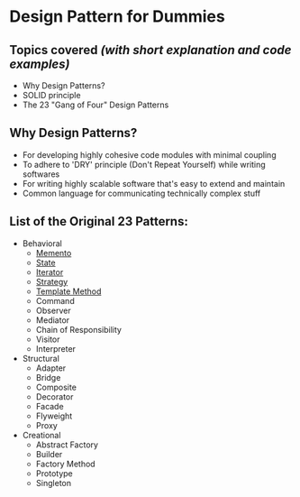 # Design Pattern for Dummies


## Topics covered _(with short explanation and code examples)_
* Why Design Patterns?
* SOLID principle
* The 23 "Gang of Four" Design Patterns 

## Why Design Patterns?
* For developing highly cohesive code modules with minimal coupling 
* To adhere to 'DRY' principle (Don't Repeat Yourself) while writing softwares
* For writing highly scalable software that's easy to extend and maintain
* Common language for communicating technically complex stuff

## List of the Original 23 Patterns:
* Behavioral
  * [Memento](https://github.com/TahsinTunan/Design-Patterns-in-Java/blob/main/Design%20Patterns/Behavioral/Memento/Memento.md)
  * [State](https://github.com/TahsinTunan/Design-Patterns-in-Java/blob/main/Design%20Patterns/Behavioral/State/State.md)
  * [Iterator](https://github.com/TahsinTunan/Design-Patterns-in-Java/blob/main/Design%20Patterns/Behavioral/Iterator/Iterator.md)
  * [Strategy](https://github.com/TahsinTunan/Design-Pattern-for-Dummies/blob/main/Design%20Patterns/Behavioral/Strategy/Strategy.md)
  * [Template Method](https://github.com/TahsinTunan/Design-Pattern-for-Dummies/blob/main/Design%20Patterns/Behavioral/TemplateMethod/TemplateMethod.md)
  * Command
  * Observer
  * Mediator
  * Chain of Responsibility
  * Visitor
  * Interpreter
* Structural
  * Adapter
  * Bridge
  * Composite
  * Decorator
  * Facade
  * Flyweight
  * Proxy
* Creational
  * Abstract Factory
  * Builder
  * Factory Method
  * Prototype
  * Singleton
